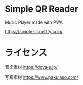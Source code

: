 # Simple QR Reader

Music Player made with PWA

https://simple-qr.netlify.com/


# ライセンス

音楽素材
https://dova-s.jp/

写真素材
https://www.pakutaso.com/